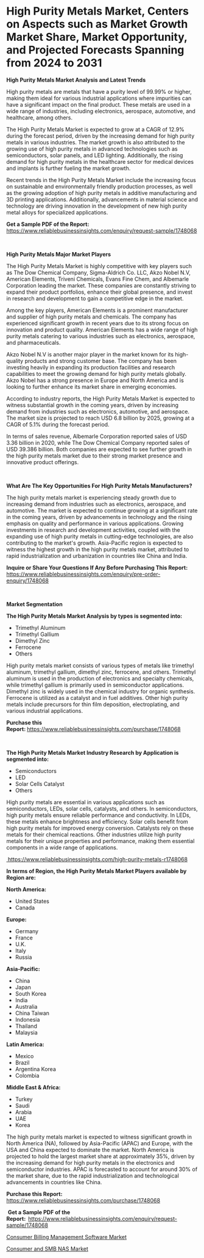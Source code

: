 <p><h1>High Purity Metals Market, Centers on Aspects such as Market Growth Market Share, Market Opportunity, and Projected Forecasts Spanning from 2024 to 2031</h1></p><p><strong>High Purity Metals Market Analysis and Latest Trends</strong></p>
<p><p>High purity metals are metals that have a purity level of 99.99% or higher, making them ideal for various industrial applications where impurities can have a significant impact on the final product. These metals are used in a wide range of industries, including electronics, aerospace, automotive, and healthcare, among others.</p><p>The High Purity Metals Market is expected to grow at a CAGR of 12.9% during the forecast period, driven by the increasing demand for high purity metals in various industries. The market growth is also attributed to the growing use of high purity metals in advanced technologies such as semiconductors, solar panels, and LED lighting. Additionally, the rising demand for high purity metals in the healthcare sector for medical devices and implants is further fueling the market growth.</p><p>Recent trends in the High Purity Metals Market include the increasing focus on sustainable and environmentally friendly production processes, as well as the growing adoption of high purity metals in additive manufacturing and 3D printing applications. Additionally, advancements in material science and technology are driving innovation in the development of new high purity metal alloys for specialized applications.</p></p>
<p><strong>Get a Sample PDF of the Report:&nbsp;</strong> <a href="https://www.reliablebusinessinsights.com/enquiry/request-sample/1748068">https://www.reliablebusinessinsights.com/enquiry/request-sample/1748068</a></p>
<p>&nbsp;</p>
<p><strong>High Purity Metals Major Market Players</strong></p>
<p><p>The High Purity Metals Market is highly competitive with key players such as The Dow Chemical Company, Sigma-Aldrich Co. LLC, Akzo Nobel N.V, American Elements, Triveni Chemicals, Evans Fine Chem, and Albemarle Corporation leading the market. These companies are constantly striving to expand their product portfolios, enhance their global presence, and invest in research and development to gain a competitive edge in the market.</p><p>Among the key players, American Elements is a prominent manufacturer and supplier of high purity metals and chemicals. The company has experienced significant growth in recent years due to its strong focus on innovation and product quality. American Elements has a wide range of high purity metals catering to various industries such as electronics, aerospace, and pharmaceuticals.</p><p>Akzo Nobel N.V is another major player in the market known for its high-quality products and strong customer base. The company has been investing heavily in expanding its production facilities and research capabilities to meet the growing demand for high purity metals globally. Akzo Nobel has a strong presence in Europe and North America and is looking to further enhance its market share in emerging economies.</p><p>According to industry reports, the High Purity Metals Market is expected to witness substantial growth in the coming years, driven by increasing demand from industries such as electronics, automotive, and aerospace. The market size is projected to reach USD 6.8 billion by 2025, growing at a CAGR of 5.1% during the forecast period.</p><p>In terms of sales revenue, Albemarle Corporation reported sales of USD 3.36 billion in 2020, while The Dow Chemical Company reported sales of USD 39.386 billion. Both companies are expected to see further growth in the high purity metals market due to their strong market presence and innovative product offerings.</p></p>
<p>&nbsp;</p>
<p><strong>What Are The Key Opportunities For High Purity Metals Manufacturers?</strong></p>
<p><p>The high purity metals market is experiencing steady growth due to increasing demand from industries such as electronics, aerospace, and automotive. The market is expected to continue growing at a significant rate in the coming years, driven by advancements in technology and the rising emphasis on quality and performance in various applications. Growing investments in research and development activities, coupled with the expanding use of high purity metals in cutting-edge technologies, are also contributing to the market's growth. Asia-Pacific region is expected to witness the highest growth in the high purity metals market, attributed to rapid industrialization and urbanization in countries like China and India.</p></p>
<p><strong>Inquire or Share Your Questions If Any Before Purchasing This Report:</strong> <a href="https://www.reliablebusinessinsights.com/enquiry/pre-order-enquiry/1748068">https://www.reliablebusinessinsights.com/enquiry/pre-order-enquiry/1748068</a></p>
<p>&nbsp;</p>
<p><strong>Market Segmentation</strong></p>
<p><strong>The High Purity Metals Market Analysis by types is segmented into:</strong></p>
<p><ul><li>Trimethyl Aluminum</li><li>Trimethyl Gallium</li><li>Dimethyl Zinc</li><li>Ferrocene</li><li>Others</li></ul></p>
<p><p>High purity metals market consists of various types of metals like trimethyl aluminum, trimethyl gallium, dimethyl zinc, ferrocene, and others. Trimethyl aluminum is used in the production of electronics and specialty chemicals, while trimethyl gallium is primarily used in semiconductor applications. Dimethyl zinc is widely used in the chemical industry for organic synthesis. Ferrocene is utilized as a catalyst and in fuel additives. Other high purity metals include precursors for thin film deposition, electroplating, and various industrial applications.</p></p>
<p><strong>Purchase this Report:&nbsp;</strong><a href="https://www.reliablebusinessinsights.com/purchase/1748068">https://www.reliablebusinessinsights.com/purchase/1748068</a></p>
<p>&nbsp;</p>
<p><strong>The High Purity Metals Market Industry Research by Application is segmented into:</strong></p>
<p><ul><li>Semiconductors</li><li>LED</li><li>Solar Cells Catalyst</li><li>Others</li></ul></p>
<p><p>High purity metals are essential in various applications such as semiconductors, LEDs, solar cells, catalysts, and others. In semiconductors, high purity metals ensure reliable performance and conductivity. In LEDs, these metals enhance brightness and efficiency. Solar cells benefit from high purity metals for improved energy conversion. Catalysts rely on these metals for their chemical reactions. Other industries utilize high purity metals for their unique properties and performance, making them essential components in a wide range of applications.</p></p>
<p><a href="https://www.reliablebusinessinsights.com/high-purity-metals-r1748068">&nbsp;https://www.reliablebusinessinsights.com/high-purity-metals-r1748068</a></p>
<p><strong>In terms of Region, the High Purity Metals Market Players available by Region are:</strong></p>
<p>
    <p> <strong> North America: </strong>
        <ul>
            <li>United States</li>
            <li>Canada</li>
        </ul>
        </p> 
    <p> <strong> Europe: </strong>
        <ul>
            <li>Germany</li>
            <li>France</li>
            <li>U.K.</li>
            <li>Italy</li>
            <li>Russia</li>
        </ul>
        </p> 
    <p> <strong> Asia-Pacific: </strong>
        <ul>
            <li>China</li>
            <li>Japan</li>
            <li>South Korea</li>
            <li>India</li>
            <li>Australia</li>
            <li>China Taiwan</li>
            <li>Indonesia</li>
            <li>Thailand</li>
            <li>Malaysia</li>
        </ul>
        </p> 
    <p> <strong> Latin America: </strong>
        <ul>
            <li>Mexico</li>
            <li>Brazil</li>
            <li>Argentina Korea</li>
            <li>Colombia</li>
        </ul>
        </p> 
    <p> <strong> Middle East & Africa: </strong>
        <ul>
            <li>Turkey</li>
            <li>Saudi</li>
            <li>Arabia</li>
            <li>UAE</li>
            <li>Korea</li>
        </ul>
    </p>
    </p>
<p><p>The high purity metals market is expected to witness significant growth in North America (NA), followed by Asia-Pacific (APAC) and Europe, with the USA and China expected to dominate the market. North America is projected to hold the largest market share at approximately 35%, driven by the increasing demand for high purity metals in the electronics and semiconductor industries. APAC is forecasted to account for around 30% of the market share, due to the rapid industrialization and technological advancements in countries like China.</p></p>
<p><strong>Purchase this Report: </strong><a href="https://www.reliablebusinessinsights.com/purchase/1748068">https://www.reliablebusinessinsights.com/purchase/1748068</a></p>
<p>&nbsp;<strong>Get a Sample PDF of the Report:&nbsp;&nbsp;</strong><a href="https://www.reliablebusinessinsights.com/enquiry/request-sample/1748068">https://www.reliablebusinessinsights.com/enquiry/request-sample/1748068</a></p>
<p><strong></strong></p>
<p><p><a href="https://github.com/muhammadasraf467/Market-Research-Report-List-1/blob/main/consumer-billing-management-software-market.md">Consumer Billing Management Software Market</a></p><p><a href="https://github.com/sosoelmasry38/Market-Research-Report-List-1/blob/main/consumer-and-smb-nas-market.md">Consumer and SMB NAS Market</a></p></p>